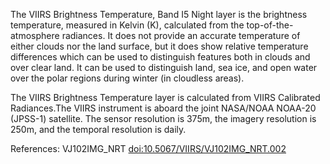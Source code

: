 The VIIRS Brightness Temperature, Band I5 Night layer is the brightness temperature, measured in Kelvin (K), calculated from the top-of-the-atmosphere radiances. It does not provide an accurate temperature of either clouds nor the land surface, but it does show relative temperature differences which can be used to distinguish features both in clouds and over clear land. It can be used to distinguish land, sea ice, and open water over the polar regions during winter (in cloudless areas).

The VIIRS Brightness Temperature layer is calculated from VIIRS Calibrated Radiances.The VIIRS instrument is aboard the joint NASA/NOAA NOAA-20 (JPSS-1) satellite. The sensor resolution is 375m, the imagery resolution is 250m, and the temporal resolution is daily.

References: VJ102IMG_NRT [doi:10.5067/VIIRS/VJ102IMG_NRT.002](https://doi.org/10.5067/VIIRS/VJ102IMG_NRT.002)

